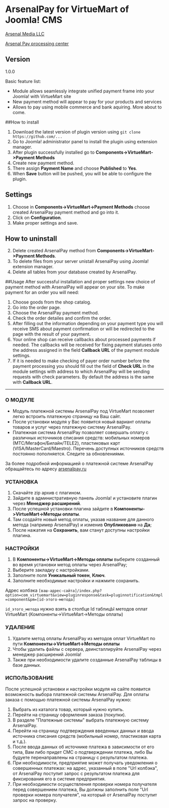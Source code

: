 # ArsenalPay for VirtueMart of Joomla! CMS

[Arsenal Media LLC](http://www.arsenalmedia.ru/index.php/en)

[Arsenal Pay processing center](https://arsenalpay.ru/)

## Version
1.0.0

Basic feature list:

 * Module allows seamlessly integrate unified payment frame into your Joomla! with VirtueMart site 
 * New payment method will appear to pay for your products and services
 * Allows to pay using mobile commerce and bank aquiring. More about to come.
 
##How to install
1. Download the latest version  of plugin version using
`git clone https://github.com/...`
2. Go to Joomla! administrator panel to install the plugin using extension manager.
3. After plugin successfully installed go to **Components->VirtueMart->Payment Methods**
4. Create new payment method. 
5. There assign **Payment Name** and choose **Published** to **Yes**. 
6. When **Save** button will be pushed, you will be able to configure the plugin.

## Settings
1. Choose in **Components->VirtueMart->Payment Methods** choose created ArsenalPay payment method and go into it.
3. Click on **Configuration**. 
4. Make proper settings and save.

## How to uninstall
2. Delete created ArsenalPay method from **Components->VirtueMart->Payment Methods**.
3. To delete files from your server unistall ArsenalPay using Joomla! extension manager.
4. Delete all tables from your database created by ArsenalPay.

##Usage
After successful installation and proper settings new choice of payment method with ArsenalPay will appear on your site. To make payment for an order you will need:

1. Choose goods from the shop catalog.
2. Go into the order page.
3. Choose the ArsenalPay payment method.
4. Check the order detailes and confirm the order.
5. After filling out the information depending on your payment type you will receive SMS about payment confirmation or will be redirected to the page with the result of your payment.
6. Your online shop can receive callbacks about processed payments if needed. The callbacks will be received for fixing payment statuses onto the address assigned in the field **Callback URL** of the payment module settings.
7. If it is needed to make checking of payer order number before the payment processing you should fill out the field of **Check URL** in the module settings with address to which ArsenalPay will be sending requests with check parameters. By default the address is the same with **Callback URL**. 

------------------
### О МОДУЛЕ
* Модуль платежной системы ArsenalPay под VirtueMart позволяет легко встроить платежную страницу на Ваш сайт.
* После установки модуля у Вас появится новый вариант оплаты товаров и услуг через платежную систему ArsenalPay.
* Платежная система ArsenalPay позволяет совершать оплату с различных источников списания средств: мобильных номеров (МТС/Мегафон/Билайн/TELE2), пластиковых карт (VISA/MasterCard/Maestro). Перечень доступных источников средств постоянно пополняется. Следите за обновлениями.

За более подробной информацией о платежной системе ArsenalPay обращайтесь по адресу [arsenalpay.ru](http://arsenalpay.ru)

### УСТАНОВКА
1. Скачайте zip архив с плагином.
2. Зайдите в административную панель Joomla! и установите плагин через **Менеджер расширений**.
3. После успешной установки плагина зайдите в **Компоненты->VirtueMart->Методы оплаты**.
4. Там создайте новый метод оплаты, указав название для данного метода (например ArsenalPay) и изменив **Опубликовано** на **Да**;
5. После нажатия на **Сохранить**, вам станут доступны настройки плагина.

### НАСТРОЙКИ
1. В **Компоненты->VirtueMart->Методы оплаты** выберите созданный во время установки метод оплаты через ArsenalPay;
2. Выберите закладку с настройками.
3. Заполните поля **Уникальный токен**, **Ключ**. 
6. Заполните необходимые настройки и нажмите сохранить.

Адрес колбэка
`[ваш-адрес-сайта]/index.php?option=com_virtuemart&view=pluginresponse&task=pluginnotification&tmpl=component&pm=[id-этого-метода]`

`id_этого_метода` нужно взять в столбце Id таблицЫ методов оплат VirtueMart (Компоненты->VirtueMart->Методы оплаты)
### УДАЛЕНИЕ
1. Удалите метод оплаты ArsenalPay из методов оплат VirtueMart по пути **Компоненты->VirtueMart->Методы оплаты**
2. Чтобы удалить файлы с сервера, деинсталлируйте ArsenalPay через менеджер расширений Joomla!
3. Также при необходимости удалите созданные ArsenalPay таблицы в базе данных.

### ИСПОЛЬЗОВАНИЕ
После успешной установки и настройки модуля на сайте появится возможность выбора платежной системы ArsenalPay.
Для оплаты заказа с помощью платежной системы ArsenalPay нужно:

1. Выбрать из каталога товар, который нужно купить.
2. Перейти на страницу оформления заказа (покупки).
3. В разделе "Платежные системы" выбрать платежную систему ArsenalPay.
4. Перейти на страницу подтверждения введенных данных и ввода источника списания средств (мобильный номер, пластиковая карта и т.д.).
5. После ввода данных об источнике платежа в зависимости от его типа, Вам либо придет СМС о подтверждении платежа, либо Вы будуете перенаправлены на страницу с результатом платежа.
6. При необходимости, предприятие может получать уведомления о совершенных платежах: на адрес, указанный в поле "Url колбэка", от ArsenalPay поступит запрос с результатом платежа для фиксирования его в системе предприятия.
7. При необходимости осуществления проверки номера получателя перед совершением платежа, Вы должны заполнить поле "Url проверки номера получателя", на который от ArsenalPay поступит запрос на проверку.
 



 
